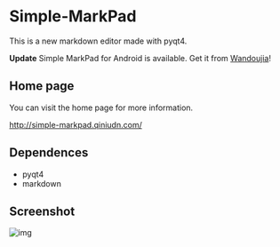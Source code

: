 Simple-MarkPad
==============

This is a new markdown editor made with pyqt4.

**Update** Simple MarkPad for Android is available. Get it from [Wandoujia](http://www.wandoujia.com/apps/net.mindbeta.simplenote)!

## Home page

You can visit the home page for more information.

<http://simple-markpad.qiniudn.com/>


## Dependences

- pyqt4
- markdown


## Screenshot

![img](https://raw.githubusercontent.com/langzhou/simple-markpad/master/screenshot.jpg)


